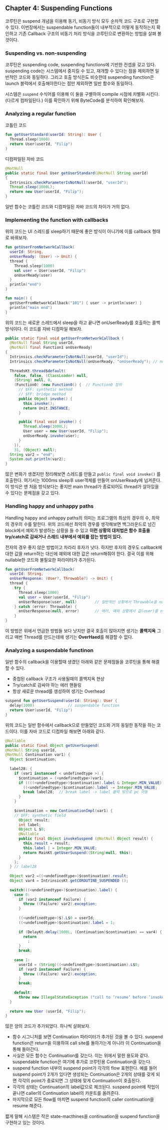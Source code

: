 ## Chapter 4: Suspending Functions

코루틴은 suspend 개념을 이용해 동기, 비동기 방식 모두 순차적 코드 구조로 구현할 수 있다. 이번장에서는 suspendable function들이 내부적으로 어떻게 동작하는지 확인하고 기존 Callback 구조의 비동기 처리 방식을 코루틴으로 변환하는 방법을 살펴 볼 것이다.



### Suspending vs. non-suspending

코루틴은 suspending code, suspending functions에 기반한 컨셉을 갖고 있다. suspending code는 시스템에서 중지킬 수 있고, 재개할 수 있다는 점을 제외하면 일반적인 코드와 동일하다. 그리고 호출 방식은도 비슷한데 suspending function은 launch 블럭에서 호출해야한다는 점만 제외하면 일반 함수와 동일하다.

시스템은 `suspend` 수식어를 이용해 이 둘을 구별하여 compile 시점에 차별화 시킨다. (다르게 컴파일된다.) 이를 확인하기 위해 ByteCode를 분석하여 확인해보자.



### Analyzing a regular function

코틀린 코드

```kotlin
fun getUserStandard(userId: String): User { 
  Thread.sleep(1000)
  return User(userId, "Filip")
}
```

디컴파일된 자바 코드

```java
@NotNull
public static final User getUserStandard(@NotNull String userId)
{
  Intrinsics.checkParameterIsNotNull(userId, "userId"); 
  Thread.sleep(1000L);
  return new User(userId, "Filip");
}
```

일반 함수는 코틀린 코드와 디컴파일된 자바 코드의 차이가 거의 없다. 



### Implementing the function with callbacks

위의 코드는 UI 스레드를 sleep하기 때문에 좋은 방식이 아니기에 이를 callback 형태로 바꿔보자.

```kotlin
fun getUserFromNetworkCallback(
  userId: String,
  onUserReady: (User) -> Unit) { 
  thread {
    Thread.sleep(1000)
    val user = User(userId, "Filip")
    onUserReady(user)
  }
  println("end")
}

fun main() { 
  getUserFromNetworkCallback("101") { user -> println(user) }
  println("main end")
}
```

위의 코드는 새로운 스레드에서 sleep을 하고 끝나면 onUserReady를 호출하는 콜백방식이다. 이 코드를 자바 디컴파일 해보자.

```java
public static final void getUserFromNetworkCallback (
  @NotNull final String userId,
  @NotNull final Function1 onUserReady) 
{
  Intrinsics.checkParameterIsNotNull(userId, "userId");						// null check
  Intrinsics.checkParameterIsNotNull(onUserReady, "onUserReady"); // null check
  
  ThreadsKt.thread$default(									
    false, false, (ClassLoader) null,
    (String) null, 0,
    (Function0) (new Function0() {	// Function0 정의
      // $FF: synthetic method
      // $FF: bridge method
      public Object invoke() {
        this.invoke();
        return Unit.INSTANCE;
      }

      public final void invoke() {
        Thread.sleep(1000L);
        User user = new User(userId, "Filip");
        onUserReady.invoke(user);
      }
    }),
    31, (Object) null);
  String var2 = "end";
  System.out.println(var2);
}
```

많은 변화가 생겼지만 정리해보면 스레드를 만들고 `public final void invoke()` 를 호출한다. 여기서는 1000ms sleep후 user객체를 만들어 onUserReady에 넘겨준다. 이 방식은 맨 처음 방식보다는 좋지만 main thread가 종료되어도 thread가 살아있을 수 있다는 문제점을 갖고 있다. 



### Handling happy and unhappy paths

Handling happy and unhappy paths의 의미는 프로그램의 최상의 경우의 수, 최악의 경우의 수를 말한다. 위의 코드에선 최악의 경우를 생각해보면 백그라운드로 넘긴 block에서 예외가 발생하는 상황을 들 수 있고 **이런 상황의 대처법은 함수 호출을 try/catch로 감싸거나 스레드 내부에서 예외를 잡는 방법이 있다.** 

전자의 경우 좋지 않은 방법이고 차라리 후자가 낫다. 하지만 후자의 경우도 callback에 대한 값을 return하는 대신에 예외에 대한 값은 return해줘야 한다. 결국 이를 위해 nullable한 코드와 불필요한 파라미터가 추가된다.

```kotlin
fun getUserFromNetworkCallback(
  userId: String,
  onUserResponse: (User?, Throwable?) -> Unit) { 
  thread {
    try {
      Thread.sleep(1000)
      val user = User(userId, "Filip")
      onUserResponse(user, null) 		// 일반적인 상황에서 Throwable을 null로 반환
    } catch (error: Throwable) {
      onUserResponse(null, error)		// 에러, 예외 상황에서 값(user)를 null로 반환
    }
}
```

이 방법은 위에서 언급한 방법들 보다 낫지만 결국 호출이 많아지면 생기는 **콜백지옥** 그리고 매번 Thread를 만드는데에 생기는 **OverHaed**를 해결할 수 없다.



### Analyzing a suspendable functinon

일반 함수의 callback을 이용할때 생겼던 아래와 같은 문제점들을 코루틴을 통해 해결할 수 있다.

* 중첩된 callback 구조가 사용될때의 콜백지옥 현상
* Try/catch로 감싸야 하는 에러 핸들링
* 항상 새로운 thread를 생성하여 생기는 Overhead



```kotlin
suspend fun getUserSuspend(userId: String): User {
  delay(1000)				// suspendable function
  return User(userId, "Filip")
}
```

위의 코드는 일반 함수에서 callback으로 만들었던 코드와 거의 동일한 동작을 하는 코드이다. 이를 자바 코드로 디컴파일 해보면 아래와 같다.

```java
@Nullable
public static final Object getUserSuspend(
@NotNull String userId,
@NotNull Continuation var1) {
  Object $continuation;
  
  label28: {
    if (var1 instanceof < undefinedtype >) { 
      $continuation = (<undefinedtype>)var1;
      if ((((<undefinedtype>)$continuation).label & Integer.MIN_VALUE) != 0) {
        ((<undefinedtype>)$continuation).label -= Integer.MIN_VALUE;
        break label28;	// break label -> label 블럭 밖으로 pc 이동
      }
    }
    
    $continuation = new ContinuationImpl(var1) {
    // $FF: synthetic field
      Object result;
      int label;
      Object L $0;
      @Nullable
      public final Object invokeSuspend (@NotNull Object result) {
        this.result = result;
        this.label | = Integer.MIN_VALUE;
        return MainKt.getUserSuspend((String)null, this);
      } 
    };
  } // label28
  
  Object var2 =((<undefinedtype>)$continuation).result;
  Object var4 = IntrinsicsKt.getCOROUTINE_SUSPENDED ();
  
  switch(((<undefinedtype>)$continuation).label) {
    case 0:
      if (var2 instanceof Failure) {
        throw ((Failure) var2).exception; 
      }
      
      ((<undefinedtype>)$).L$0 = userId;
      ((<undefinedtype>)$continuation).label = 1;
      
      if (DelayKt.delay(1000L, (Continuation)$continuation) == var4) {
        return 
          ;
      }
      break;
      
    case 1:
      userId = (String)((<undefinedtype>)$continuation).L$0; 
      if (var2 instanceof Failure) { 
        throw ((Failure) var2).exception; 
      }
      break;
      
    default:
      throw new IllegalStateException ("call to ’resume’ before ’invoke’ with coroutine"); 
  }
  
  return new User (userId, "Filip");
}
```

많은 양의 코드가 추가되었다. 하나씩 살펴보자.

* 함수 시그니처를 보면 Continuation 파라미터가 추가된 것을 볼 수 있다. suspend function은 return을 이용하여 call site를 돌아가는게 아니라 이 Continuation을 통해 돌아간다.
* 사실은 모든 함수는 Continuation를 갖는다. 이는 위에서 말한 용도와 같다. suspendable function은 여기에 추가로 코루틴용 Continuation을 갖는다. 
* suspend function 내부의 suspend point가 각각의 flow 표현한다. 예를 들어 suspend point가 2개가 있다면 생성되는 Continuation은 2개의 상태를 갖게 되면 각각의 point가 종료되면 그 상태에 맞게 Continuation이 호출된다.
* 각각의 상태는 Continuation의 label값으로 체크된다. suspend point에 작업이 끝나면 caller의 Continuation label의 카운트를 올려준다.
* 마지막으로 모든 flow를 마치면 suspend function의 caller continuation을 resume 해준다.

짧게 말해 시스템은 작은 state-macthines을 continuation을  suspend function을 구현하고 있는 것이다.



